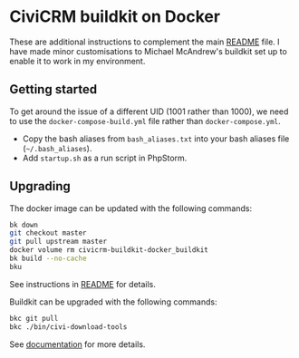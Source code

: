 # CiviCRM buildkit on Docker

These are additional instructions to complement the main [README](README.md) file. I have made minor customisations to Michael McAndrew's buildkit set up to enable it to work in my environment.

## Getting started

To get around the issue of a different UID (1001 rather than 1000), we need to use the `docker-compose-build.yml` file rather than `docker-compose.yml`.

* Copy the bash aliases from `bash_aliases.txt` into your bash aliases file (`~/.bash_aliases`).
* Add `startup.sh` as a run script in PhpStorm.

## Upgrading

The docker image can be updated with the following commands:

```bash
bk down
git checkout master
git pull upstream master
docker volume rm civicrm-buildkit-docker_buildkit
bk build --no-cache
bku
```

See instructions in [README](README.md#upgrading) for details.

Buildkit can be upgraded with the following commands:

```bash
bkc git pull
bkc ./bin/civi-download-tools
```

See [documentation](https://docs.civicrm.org/dev/en/latest/tools/buildkit/#upgrading) for more details.
